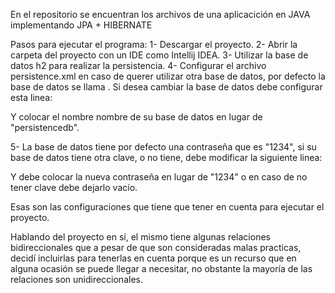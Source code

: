 En el repositorio se encuentran los archivos de una aplicacición en JAVA implementando JPA + HIBERNATE

Pasos para ejecutar el programa:
1- Descargar el proyecto.
2- Abrir la carpeta del proyecto con un IDE como Intellij IDEA.
3- Utilizar la base de datos h2 para realizar la persistencia.
4- Configurar el archivo persistence.xml en caso de querer utilizar otra base de datos, por defecto la base de datos se llama <persistencedb>. Si desea cambiar la base de datos debe configurar esta linea:

<property name="javax.persistence.jdbc.url" value="jdbc:h2:tcp://localhost/~/persistencedb"/>

Y colocar el nombre nombre de su base de datos en lugar de "persistencedb".

5- La base de datos tiene por defecto una contraseña que es "1234", si su base de datos tiene otra clave, o no tiene, debe modificar la siguiente linea:

<property name="javax.persistence.jdbc.password" value="1234"/>

Y debe colocar la nueva contraseña en lugar de "1234" o en caso de no tener clave debe dejarlo vacío.

Esas son las configuraciones que tiene que tener en cuenta para ejecutar el proyecto.

Hablando del proyecto en sí, el mismo tiene algunas relaciones bidireccionales que a pesar de que son consideradas malas practicas, decidí incluirlas para tenerlas en cuenta porque es un recurso que en alguna ocasión se puede llegar a necesitar, no obstante la mayoría de las relaciones son unidireccionales.
